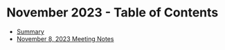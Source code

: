 # November 2023 - Table of Contents

- [Summary](summary.md)
- [November 8, 2023 Meeting Notes](november-8.md)
